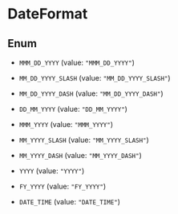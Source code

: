
# DateFormat

## Enum


* `MMM_DD_YYYY` (value: `"MMM_DD_YYYY"`)

* `MM_DD_YYYY_SLASH` (value: `"MM_DD_YYYY_SLASH"`)

* `MM_DD_YYYY_DASH` (value: `"MM_DD_YYYY_DASH"`)

* `DD_MM_YYYY` (value: `"DD_MM_YYYY"`)

* `MMM_YYYY` (value: `"MMM_YYYY"`)

* `MM_YYYY_SLASH` (value: `"MM_YYYY_SLASH"`)

* `MM_YYYY_DASH` (value: `"MM_YYYY_DASH"`)

* `YYYY` (value: `"YYYY"`)

* `FY_YYYY` (value: `"FY_YYYY"`)

* `DATE_TIME` (value: `"DATE_TIME"`)



